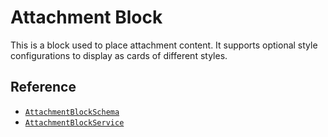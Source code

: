 # Attachment Block

This is a block used to place attachment content. It supports optional style configurations to display as cards of different styles.

## Reference

- [`AttachmentBlockSchema`](/api/@lumensuite/blocks/variables/AttachmentBlockSchema.html)
- [`AttachmentBlockService`](/api/@lumensuite/blocks/classes/AttachmentBlockService.html)
